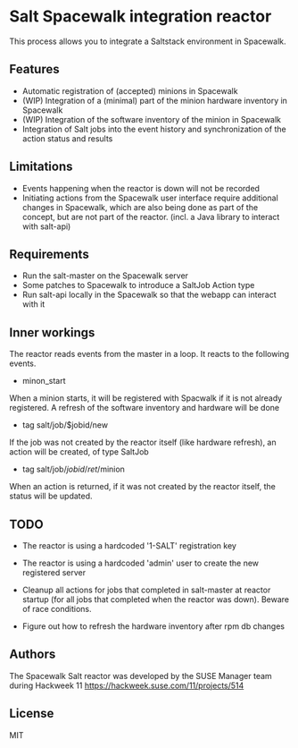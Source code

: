 
# Salt Spacewalk integration reactor

This process allows you to integrate a Saltstack environment in Spacewalk.

## Features

* Automatic registration of (accepted) minions in Spacewalk
* (WIP) Integration of a (minimal) part of the minion hardware inventory in Spacewalk
* (WIP) Integration of the software inventory of the minion in Spacewalk
* Integration of Salt jobs into the event history and synchronization of the action
  status and results

## Limitations

* Events happening when the reactor is down will not be recorded
* Initiating actions from the Spacewalk user interface require additional
  changes in Spacewalk, which are also being done as part of the concept, but
  are not part of the reactor.
  (incl. a Java library to interact with salt-api)

## Requirements

* Run the salt-master on the Spacewalk server
* Some patches to Spacewalk to introduce a SaltJob Action type
* Run salt-api locally in the Spacewalk so that the webapp can interact with it

## Inner workings

The reactor reads events from the master in a loop. It reacts to the following
events.

* minon_start

When a minion starts, it will be registered with Spacwalk if it is not already
registered.
A refresh of the software inventory and hardware will be done

* tag salt/job/$jobid/new

If the job was not created by the reactor itself (like hardware refresh), an
action will be created, of type SaltJob

* tag salt/job/$jobid/ret/$minion

When an action is returned, if it was not created by the reactor itself,
the status will be updated.

## TODO

* The reactor is using a hardcoded '1-SALT' registration key
* The reactor is using a hardcoded 'admin' user to create the new registered server

* Cleanup all actions for jobs that completed in salt-master at reactor startup
  (for all jobs that completed when the reactor was down). Beware of race conditions.

* Figure out how to refresh the hardware inventory after rpm db changes

## Authors

The Spacewalk Salt reactor was developed by the SUSE Manager team during Hackweek 11
https://hackweek.suse.com/11/projects/514

## License

MIT